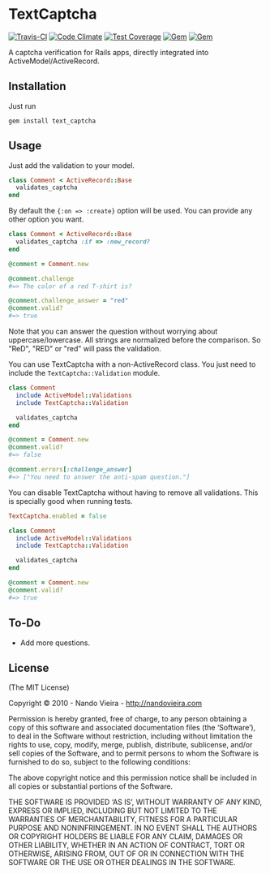 # TextCaptcha

[![Travis-CI](https://travis-ci.org/fnando/text_captcha.png)](https://travis-ci.org/fnando/text_captcha)
[![Code Climate](https://codeclimate.com/github/fnando/text_captcha/badges/gpa.svg)](https://codeclimate.com/github/fnando/text_captcha)
[![Test Coverage](https://codeclimate.com/github/fnando/text_captcha/badges/coverage.svg)](https://codeclimate.com/github/fnando/text_captcha/coverage)
[![Gem](https://img.shields.io/gem/v/text_captcha.svg)](https://rubygems.org/gems/text_captcha)
[![Gem](https://img.shields.io/gem/dt/text_captcha.svg)](https://rubygems.org/gems/text_captcha)

A captcha verification for Rails apps, directly integrated into ActiveModel/ActiveRecord.

## Installation

Just run

    gem install text_captcha

## Usage

Just add the validation to your model.

```ruby
class Comment < ActiveRecord::Base
  validates_captcha
end
```

By default the `{:on => :create}` option will be used. You can provide any other option you want.

```ruby
class Comment < ActiveRecord::Base
  validates_captcha :if => :new_record?
end

@comment = Comment.new

@comment.challenge
#=> The color of a red T-shirt is?

@comment.challenge_answer = "red"
@comment.valid?
#=> true
```

Note that you can answer the question without worrying about uppercase/lowercase. All strings are normalized before the comparison. So "ReD", "RED" or "red" will
pass the validation.

You can use TextCaptcha with a non-ActiveRecord class. You just need to include the `TextCaptcha::Validation` module.

```ruby
class Comment
  include ActiveModel::Validations
  include TextCaptcha::Validation

  validates_captcha
end

@comment = Comment.new
@comment.valid?
#=> false

@comment.errors[:challenge_answer]
#=> ["You need to answer the anti-spam question."]
```

You can disable TextCaptcha without having to remove all validations.
This is specially good when running tests.

```ruby
TextCaptcha.enabled = false

class Comment
  include ActiveModel::Validations
  include TextCaptcha::Validation

  validates_captcha
end

@comment = Comment.new
@comment.valid?
#=> true
```

## To-Do

* Add more questions.

## License

(The MIT License)

Copyright © 2010 - Nando Vieira - http://nandovieira.com

Permission is hereby granted, free of charge, to any person obtaining a copy of this software and associated documentation files (the ‘Software’), to deal in the Software without restriction, including without limitation the rights to use, copy, modify, merge, publish, distribute, sublicense, and/or sell copies of the Software, and to permit persons to whom the Software is furnished to do so, subject to the following conditions:

The above copyright notice and this permission notice shall be included in all copies or substantial portions of the Software.

THE SOFTWARE IS PROVIDED ‘AS IS’, WITHOUT WARRANTY OF ANY KIND, EXPRESS OR IMPLIED, INCLUDING BUT NOT LIMITED TO THE WARRANTIES OF MERCHANTABILITY, FITNESS FOR A PARTICULAR PURPOSE AND NONINFRINGEMENT. IN NO EVENT SHALL THE AUTHORS OR COPYRIGHT HOLDERS BE LIABLE FOR ANY CLAIM, DAMAGES OR OTHER LIABILITY, WHETHER IN AN ACTION OF CONTRACT, TORT OR OTHERWISE, ARISING FROM, OUT OF OR IN CONNECTION WITH THE SOFTWARE OR THE USE OR OTHER DEALINGS IN THE SOFTWARE.
